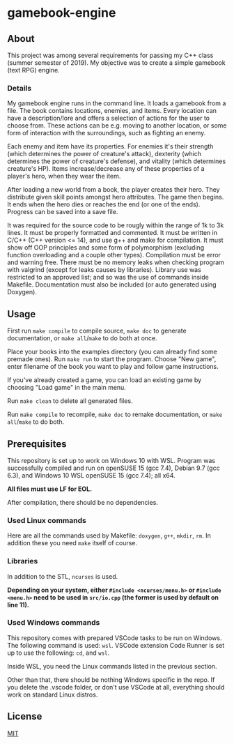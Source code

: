# gamebook-engine

## About

This project was among several requirements for passing my C++ class (summer
semester of 2019). My objective was to create a simple gamebook (text RPG)
engine.

### Details

My gamebook engine runs in the command line. It loads a gamebook from a file.
The book contains locations, enemies, and items. Every location can have a
description/lore and offers a selection of actions for the user to choose from.
These actions can be e.g. moving to another location, or some form of
interaction with the surroundings, such as fighting an enemy.

Each enemy and item have its properties. For enemies it's their strength (which
determines the power of creature's attack), dexterity (which determines the
power of creature's defense), and vitality (which determines creature's HP).
Items increase/decrease any of these properties of a player's hero, when they
wear the item.

After loading a new world from a book, the player creates their hero. They
distribute given skill points amongst hero attributes. The game then begins. It
ends when the hero dies or reaches the end (or one of the ends). Progress can be
saved into a save file.

It was required for the source code to be rougly within the range of 1k to 3k
lines. It must be properly formatted and commented. It must be written in
C/C++ (C++ version <= 14), and use g++ and make for compilation. It must show
off OOP principles and some form of polymorphism (excluding function overloading
and a couple other types). Compilation must be error and warning free. There
must be no memory leaks when checking program with valgrind (except for leaks
causes by libraries). Library use was restricted to an approved list; and so was
the use of commands inside Makefile. Documentation must also be included (or
auto generated using Doxygen).

## Usage

First run `make compile` to compile source, `make doc` to generate
documentation, or `make all`/`make` to do both at once.

Place your books into the examples directory (you can already find some premade
ones). Run `make run` to start the program. Choose "New game", enter filename
of the book you want to play and follow game instructions.

If you've already created a game, you can load an existing game by choosing
"Load game" in the main menu.

Run `make clean` to delete all generated files.

Run `make compile` to recompile, `make doc` to remake documentation, or
`make all`/`make` to do both.

## Prerequisites

This repository is set up to work on Windows 10 with WSL. Program was
successfully compiled and run on openSUSE 15 (gcc 7.4), Debian 9.7 (gcc 6.3),
and Windows 10 WSL openSUSE 15 (gcc 7.4); all x64.

**All files must use LF for EOL.**

After compilation, there should be no dependencies.

### Used Linux commands

Here are all the commands used by Makefile: `doxygen`, `g++`, `mkdir`, `rm`. In
addition these you need `make` itself of course.

### Libraries

In addition to the STL, `ncurses` is used.

**Depending on your system, either `#include <ncurses/menu.h>` or
`#include <menu.h>` need to be used in `src/io.cpp` (the former is used by
default on line 11).**

### Used Windows commands

This repository comes with prepared VSCode tasks to be run on Windows. The
following command is used: `wsl`. VSCode extension Code Runner is set up to use
the following: `cd`, and `wsl`.

Inside WSL, you need the Linux commands listed in the previous section.

Other than that, there should be nothing Windows specific in the repo. If you
delete the .vscode folder, or don't use VSCode at all, everything should work
on standard Linux distros.

## License

[MIT](LICENSE)
